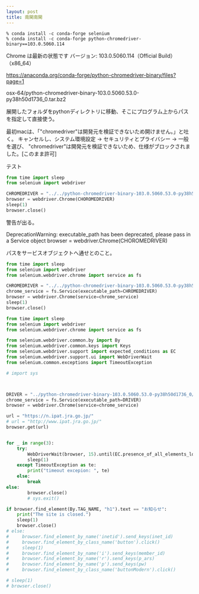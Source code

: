 ```yaml
---
layout: post
title: 南関南関
---
```


```shell
% conda install -c conda-forge selenium
% conda install -c conda-forge python-chromedriver-binary==103.0.5060.114
```

Chrome は最新の状態です
バージョン: 103.0.5060.114（Official Build） （x86_64）

https://anaconda.org/conda-forge/python-chromedriver-binary/files?page=1

osx-64/python-chromedriver-binary-103.0.5060.53.0-py38h50d1736_0.tar.bz2

展開したフォルダをpythonディレクトリに移動、そこにプログラム上からパスを指定して直接使う。

最初macは、「"chromedriver"は開発元を検証できないため開けません。」と吐く。
キャンセルし、システム環境設定 -> セキュリティとプライバシー -> 一般 を選び、
"chromedriver"は開発元を検証できないため、仕様がブロックされました。[このまま許可]


テスト

```python
from time import sleep
from selenium import webdriver

CHROMEDRIVER = "../../python-chromedriver-binary-103.0.5060.53.0-py38h50d1736_0/lib/python3.8/site-packages/chromedriver_binary/chromedriver"
browser = webdriver.Chrome(CHOROMEDRIVER)
sleep(1)
browser.close()
```

警告が出る。

DeprecationWarning: executable_path has been deprecated, please pass in a Service object
browser = webdriver.Chrome(CHOROMEDRIVER)

パスをサービスオブジェクトへ通せとのこと。

```python
from time import sleep
from selenium import webdriver
from selenium.webdriver.chrome import service as fs

CHROMEDRIVER = "../../python-chromedriver-binary-103.0.5060.53.0-py38h50d1736_0/lib/python3.8/site-packages/chromedriver_binary/chromedriver"
chrome_service = fs.Service(executable_path=CHROMEDRIVER)
browser = webdriver.Chrome(service=chrome_service)
sleep(1)
browser.close()
```


```python
from time import sleep
from selenium import webdriver
from selenium.webdriver.chrome import service as fs

from selenium.webdriver.common.by import By
from selenium.webdriver.common.keys import Keys
from selenium.webdriver.support import expected_conditions as EC
from selenium.webdriver.support.ui import WebDriverWait
from selenium.common.exceptions import TimeoutException

# import sys



DRIVER = "../python-chromedriver-binary-103.0.5060.53.0-py38h50d1736_0/lib/python3.8/site-packages/chromedriver_binary/chromedriver"
chrome_service = fs.Service(executable_path=DRIVER)
browser = webdriver.Chrome(service=chrome_service)

url = "https://n.ipat.jra.go.jp/"
# url = "http://www.ipat.jra.go.jp/"
browser.get(url)


for _ in range(3):
    try:
        WebDriverWait(browser, 15).until(EC.presence_of_all_elements_located((By.TAG_NAME, 'h1')))
        sleep(1)
    except TimeoutException as te:
        print("timeout excepion: ", te)
    else:
        break
else:
        browser.close()
        # sys.exit()

if browser.find_element(By.TAG_NAME, "h1").text == "お知らせ":
    print("The site is closed.")
    sleep(1)
    browser.close()
# else:
#     browser.find_element_by_name('inetid').send_keys(inet_id)
#     browser.find_element_by_class_name('button').click()
#     sleep(1)
#     browser.find_element_by_name('i').send_keys(member_id)
#     browser.find_element_by_name('r').send_keys(p_ars)
#     browser.find_element_by_name('p').send_keys(pw)
#     browser.find_element_by_class_name('buttonModern').click()

# sleep(1)
# browser.close()
```

